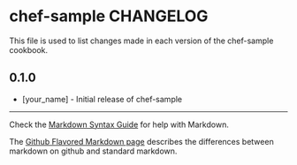 chef-sample CHANGELOG
===================

This file is used to list changes made in each version of the chef-sample cookbook.

0.1.0
-----
- [your_name] - Initial release of chef-sample

- - -
Check the [Markdown Syntax Guide](http://daringfireball.net/projects/markdown/syntax) for help with Markdown.

The [Github Flavored Markdown page](http://github.github.com/github-flavored-markdown/) describes the differences between markdown on github and standard markdown.
